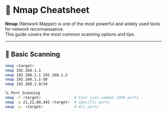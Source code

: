 # 📍 Nmap Cheatsheet

**Nmap** (Network Mapper) is one of the most powerful and widely used tools for network reconnaissance.  
This guide covers the most common scanning options and tips.

---

## 🚀 Basic Scanning

```bash
nmap <target>
nmap 192.168.1.1
nmap 192.168.1.1 192.168.1.2
nmap 192.168.1.1-50
nmap 192.168.1.0/24

🔍 Port Scanning
nmap -F <target>               # Fast scan common 1000 ports
nmap -p 21,22,80,443 <target>  # Specific ports
nmap -p- <target>              # All ports
